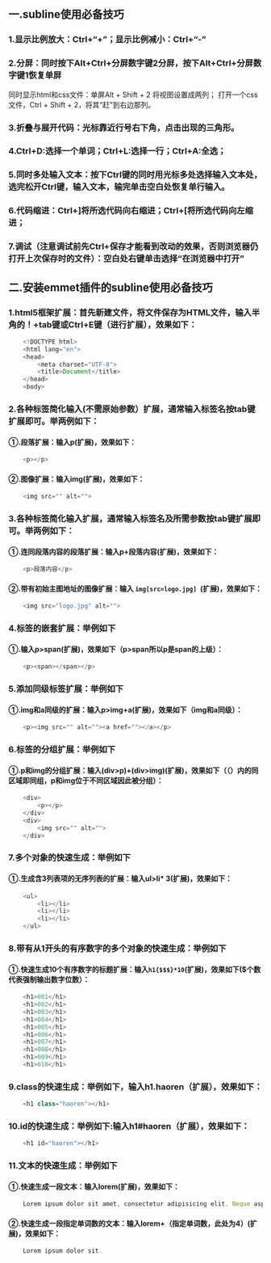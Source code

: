 ## 一.subline使用必备技巧
### 1.显示比例放大：Ctrl+“+”；显示比例减小：Ctrl+“-”
### 2.分屏：同时按下Alt+Ctrl+分屏数字键2分屏，按下Alt+Ctrl+分屏数字键1恢复单屏
同时显示html和css文件：单屏Alt + Shift + 2 将视图设置成两列；
打开一个css文件，Ctrl + Shift + 2，将其“赶”到右边那列。
### 3.折叠与展开代码：光标靠近行号右下角，点击出现的三角形。
### 4.Ctrl+D:选择一个单词；Ctrl+L:选择一行；Ctrl+A:全选；
### 5.同时多处输入文本：按下Ctrl键的同时用光标多处选择输入文本处，选完松开Ctrl键，输入文本，输完单击空白处恢复单行输入。
### 6.代码缩进：Ctrl+]将所选代码向右缩进；Ctrl+[将所选代码向左缩进；
### 7.调试（注意调试前先Ctrl+保存才能看到改动的效果，否则浏览器仍打开上次保存时的文件）：空白处右键单击选择“在浏览器中打开”
## 二.安装emmet插件的subline使用必备技巧
### 1.html5框架扩展：首先新建文件，将文件保存为HTML文件，输入半角的！+tab键或Ctrl+E键（进行扩展），效果如下：
```javascript
	<!DOCTYPE html>
	<html lang="en">
	<head>
		<meta charset="UTF-8">
		<title>Document</title>
	</head>
	<body>
```
### 2.各种标签简化输入(不需原始参数）扩展，通常输入标签名按tab键扩展即可。举两例如下：
#### ①.段落扩展：输入p(扩展)，效果如下：
```javascript
	<p></p>
```
#### ②.图像扩展：输入img(扩展)，效果如下：
```javascript
	<img src="" alt="">
```
### 3.各种标签简化输入扩展，通常输入标签名及所需参数按tab键扩展即可。举两例如下：
#### ①.连同段落内容的段落扩展：输入p+段落内容(扩展)，效果如下：
```javascript
	<p>段落内容</p>
```
#### ②.带有初始主图地址的图像扩展：输入 `img[src=logo.jpg] `(扩展)，效果如下：
```javascript
	<img src="logo.jpg" alt="">
```
### 4.标签的嵌套扩展：举例如下
#### ①.输入p>span(扩展)，效果如下（p>span所以p是span的上级）：
```javascript
	<p><span></span></p>
```
### 5.添加同级标签扩展：举例如下
#### ①.img和a同级的扩展：输入p>img+a(扩展)，效果如下（img和a同级）：
```javascript
	<p><img src="" alt=""><a href=""></a></p>
```
### 6.标签的分组扩展：举例如下
#### ①.p和img的分组扩展：输入(div>p)+(div>img)(扩展)，效果如下（（）内的同区域即同组，p和img位于不同区域因此被分组）：
```javascript
	<div>
		<p></p>
	</div>
	<div>
		<img src="" alt="">
	</div>
```
### 7.多个对象的快速生成：举例如下
#### ①.生成含3列表项的无序列表的扩展：输入ul>li* 3(扩展)，效果如下：
```javascript
	<ul>
		<li></li>
		<li></li>
		<li></li>
	</ul>
```
### 8.带有从1开头的有序数字的多个对象的快速生成：举例如下
#### ①.快速生成10个有序数字的标题扩展：输入`h1{$$$}*10`(扩展)，效果如下($个数代表强制输出数字位数）：
```javascript
	<h1>001</h1>
	<h1>002</h1>
	<h1>003</h1>
	<h1>004</h1>
	<h1>005</h1>
	<h1>006</h1>
	<h1>007</h1>
	<h1>008</h1>
	<h1>009</h1>
	<h1>010</h1>
```
### 9.class的快速生成：举例如下，输入h1.haoren（扩展），效果如下：
```javascript
	<h1 class="haoren"></h1>
```
### 10.id的快速生成：举例如下:输入h1#haoren（扩展），效果如下：
```javascript
	<h1 id="haoren"></h1>
```
### 11.文本的快速生成：举例如下
#### ①.快速生成一段文本：输入lorem(扩展)，效果如下：
```javascript
	Lorem ipsum dolor sit amet, consectetur adipisicing elit. Neque aspernatur inventore maiores aut, fugit blanditiis tempora, ipsam incidunt impedit sequi quisquam vero quis eum quia quos voluptas fugiat ab deserunt!
```
#### ②.快速生成一段指定单词数的文本：输入lorem+（指定单词数，此处为4）(扩展)，效果如下：
```javascript
	Lorem ipsum dolor sit.
```
